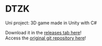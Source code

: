 # DTZK
Uni project: 3D game made in Unity with C#

Download it in the [releases tab here](https://github.com/Fonnnn/DTZK/releases/latest)!    
Access the [original git repository here](https://dev.azure.com/fonnss/_git/DTZK/commits)!
